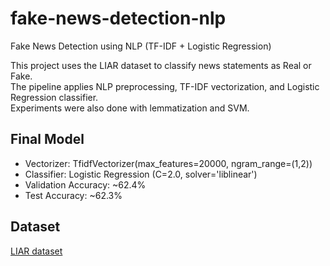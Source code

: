 # fake-news-detection-nlp
Fake News Detection using NLP (TF-IDF + Logistic Regression)

This project uses the LIAR dataset to classify news statements as Real or Fake.  
The pipeline applies NLP preprocessing, TF-IDF vectorization, and Logistic Regression classifier.  
Experiments were also done with lemmatization and SVM.

## Final Model

- Vectorizer: TfidfVectorizer(max_features=20000, ngram_range=(1,2))
- Classifier: Logistic Regression (C=2.0, solver='liblinear')
- Validation Accuracy: ~62.4%
- Test Accuracy: ~62.3%

## Dataset

[LIAR dataset](https://www.cs.ucsb.edu/~william/data/liar_dataset.zip)
